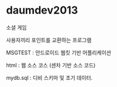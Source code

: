 daumdev2013
===========

소셜 게임

사용자끼리 포인트를 교환하는 프로그램

MSGTEST : 안드로이드 웹킷 기반 어플리케이션

html : 웹 소스 코스 (센차 기반 소스 코드)

mydb.sql : 디비 스키마 및 초기 데이터.
